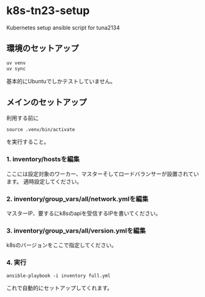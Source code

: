 # k8s-tn23-setup
Kubernetes setup ansible script for tuna2134

## 環境のセットアップ
```sh
uv venv
uv sync
```

基本的にUbuntuでしかテストしていません。

## メインのセットアップ
利用する前に
```
source .venv/bin/activate
```
を実行すること。

### 1. inventory/hostsを編集
ここには設定対象のワーカー、マスターそしてロードバランサーが設置されています。
適時設定してください。

### 2. inventory/group_vars/all/network.ymlを編集
マスターIP、要するにk8sのapiを受信するIPを書いてください。

### 3. inventory/group_vars/all/version.ymlを編集
k8sのバージョンをここで指定してください。

### 4. 実行
```
ansible-playbook -i inventory full.yml
```
これで自動的にセットアップしてくれます。
